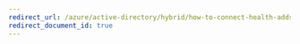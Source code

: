 ```yaml
---
redirect_url: /azure/active-directory/hybrid/how-to-connect-health-adds
redirect_document_id: true
---
```

